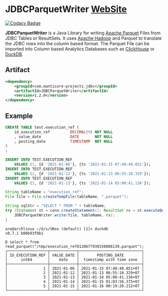 # JDBCParquetWriter [WebSite](http://manticore-projects.com/JDBCParquetWriter)

[![Codacy Badge](https://api.codacy.com/project/badge/Grade/fcfaaa26ddf84063ad0fc23a70dcd7c2)](https://app.codacy.com/gh/manticore-projects/JDBCParquetWriter?utm_source=github.com&utm_medium=referral&utm_content=manticore-projects/JDBCParquetWriter&utm_campaign=Badge_Grade)

**JDBCParquetWriter** is a Java Library for writing [Apache Parquet](https://parquet.apache.org/) Files from JDBC Tables or ResultSets. It uses [Apache Hadoop](https://hadoop.apache.org/) and Parquet to translate the JDBC rows into the column based format.
The Parquet File can be imported into Column based Analytics Databases such as [ClickHouse](https://clickhouse.com/) or [DuckDB](https://duckdb.org/).

## Artifact

```xml
<dependency>
    <groupId>com.manticore-projects.jdbc</groupId>
    <artifactId>JDBCParquetWriter</artifactId>
    <version>1.2.0</version>
</dependency>
```

## Example

```sql
CREATE TABLE test.execution_ref (
    id_execution_ref         DECIMAL(9) NOT NULL
    , value_date             DATE       NOT NULL
    , posting_date           TIMESTAMP  NOT NULL
)
;

INSERT INTO TEST.EXECUTION_REF
    VALUES (1, {d '2021-01-06'}, {ts '2021-01-15 07:48:40.851'});
INSERT INTO TEST.EXECUTION_REF
    VALUES (2, {d '2021-01-12'}, {ts '2021-01-13 06:55:10.329'});
INSERT INTO TEST.EXECUTION_REF
    VALUES (3, {d '2021-01-13'}, {ts '2021-01-14 05:00:41.136'});
```


```java
String tableName = "execution_ref";
File file = File.createTempFile(tableName, ".parquet");

String sqlStr = "SELECT * FROM " + tableName;
try (Statement st = conn.createStatement(); ResultSet rs = st.executeQuery(sqlStr);) {
    JDBCParquetWriter.write(file, tableName, rs);
}
```

```text
are@archlinux ~/d/s/VBox (default) [1]> duckdb
v0.7.1 b00b93f0b1

D select * from read_parquet("/tmp/execution_ref8120677930150886139.parquet");
┌──────────────────┬────────────┬────────────────────────────┐
│ ID_EXECUTION_REF │ VALUE_DATE │        POSTING_DATE        │
│      int64       │    date    │  timestamp with time zone  │
├──────────────────┼────────────┼────────────────────────────┤
│                1 │ 2021-01-06 │ 2021-01-15 07:48:40.851+07 │
│                2 │ 2021-01-12 │ 2021-01-13 06:55:10.329+07 │
│                3 │ 2021-01-13 │ 2021-01-14 05:00:41.136+07 │
│                4 │ 2021-01-14 │ 2021-01-15 01:03:56.375+07 │
│                5 │ 2021-01-15 │ 2021-01-16 00:19:20.212+07 │
└──────────────────┴────────────┴────────────────────────────┘
```
